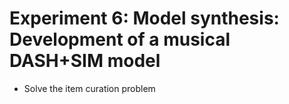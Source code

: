 

# Experiment 6: Model synthesis: Development of a musical DASH+SIM model


- Solve the item curation problem
